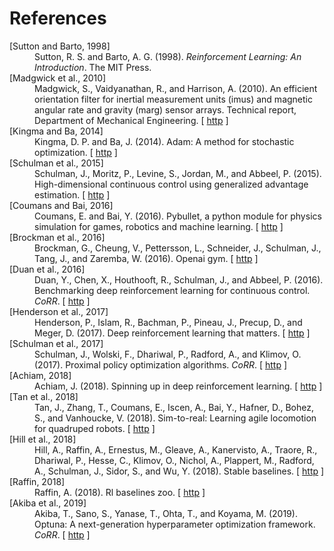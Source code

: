 # References

<!-- Generate with
bibtex2html -dl -nobibsource -noheader -nofooter -noabstract -nokeywords -d -nodoc -s apalike docs/bibliography.bib
-->

<dl>

<dt>
[<a name="sutton1998">Sutton and Barto, 1998</a>]
</dt>
<dd>
Sutton, R.&nbsp;S. and Barto, A.&nbsp;G. (1998).
 <em>Reinforcement Learning: An Introduction</em>.
 The MIT Press.

</dd>


<dt>
[<a name="madgwick2010efficient">Madgwick et&nbsp;al., 2010</a>]
</dt>
<dd>
Madgwick, S., Vaidyanathan, R., and Harrison, A. (2010).
 An efficient orientation filter for inertial measurement units (imus)
  and magnetic angular rate and gravity (marg) sensor arrays.
 Technical report, Department of Mechanical Engineering.
[&nbsp;<a href="http://www.scribd.com/doc/29754518/A-Efficient-Orientation-Filter-for-IMUs-and-MARG-Sensor-Arrays">http</a>&nbsp;]

</dd>


<dt>
[<a name="kingma2014method">Kingma and Ba, 2014</a>]
</dt>
<dd>
Kingma, D.&nbsp;P. and Ba, J. (2014).
 Adam: A method for stochastic optimization.
[&nbsp;<a href="https://arxiv.org/abs/1412.6980">http</a>&nbsp;]

</dd>


<dt>
[<a name="schulman2015high">Schulman et&nbsp;al., 2015</a>]
</dt>
<dd>
Schulman, J., Moritz, P., Levine, S., Jordan, M., and Abbeel, P. (2015).
 High-dimensional continuous control using generalized advantage
  estimation.
[&nbsp;<a href="https://arxiv.org/abs/1506.02438">http</a>&nbsp;]

</dd>


<dt>
[<a name="coumans2020">Coumans and Bai, 2016</a>]
</dt>
<dd>
Coumans, E. and Bai, Y. (2016).
 Pybullet, a python module for physics simulation for games, robotics
  and machine learning.
[&nbsp;<a href="http://pybullet.org">http</a>&nbsp;]

</dd>


<dt>
[<a name="brockman2016openai">Brockman et&nbsp;al., 2016</a>]
</dt>
<dd>
Brockman, G., Cheung, V., Pettersson, L., Schneider, J., Schulman, J., Tang,
  J., and Zaremba, W. (2016).
 Openai gym.
[&nbsp;<a href="https://arxiv.org/abs/1606.01540">http</a>&nbsp;]

</dd>


<dt>
[<a name="DuanCHSA16">Duan et&nbsp;al., 2016</a>]
</dt>
<dd>
Duan, Y., Chen, X., Houthooft, R., Schulman, J., and Abbeel, P. (2016).
 Benchmarking deep reinforcement learning for continuous control.
 <em>CoRR</em>.
[&nbsp;<a href="https://arxiv.org/abs/1604.06778">http</a>&nbsp;]

</dd>


<dt>
[<a name="henderson2017">Henderson et&nbsp;al., 2017</a>]
</dt>
<dd>
Henderson, P., Islam, R., Bachman, P., Pineau, J., Precup, D., and Meger, D.
  (2017).
 Deep reinforcement learning that matters.
[&nbsp;<a href="https://arxiv.org/abs/1709.06560">http</a>&nbsp;]

</dd>


<dt>
[<a name="schulman2017ppo">Schulman et&nbsp;al., 2017</a>]
</dt>
<dd>
Schulman, J., Wolski, F., Dhariwal, P., Radford, A., and Klimov, O. (2017).
 Proximal policy optimization algorithms.
 <em>CoRR</em>.
[&nbsp;<a href="https://arxiv.org/abs/1707.06347">http</a>&nbsp;]

</dd>


<dt>
[<a name="SpinningUp2018">Achiam, 2018</a>]
</dt>
<dd>
Achiam, J. (2018).
 Spinning up in deep reinforcement learning.
[&nbsp;<a href="https://spinningup.openai.com">http</a>&nbsp;]

</dd>


<dt>
[<a name="tan2018sim">Tan et&nbsp;al., 2018</a>]
</dt>
<dd>
Tan, J., Zhang, T., Coumans, E., Iscen, A., Bai, Y., Hafner, D., Bohez, S., and
  Vanhoucke, V. (2018).
 Sim-to-real: Learning agile locomotion for quadruped robots.
[&nbsp;<a href="https://arxiv.org/abs/1804.10332">http</a>&nbsp;]

</dd>


<dt>
[<a name="stable-baselines">Hill et&nbsp;al., 2018</a>]
</dt>
<dd>
Hill, A., Raffin, A., Ernestus, M., Gleave, A., Kanervisto, A., Traore, R.,
  Dhariwal, P., Hesse, C., Klimov, O., Nichol, A., Plappert, M., Radford, A.,
  Schulman, J., Sidor, S., and Wu, Y. (2018).
 Stable baselines.
[&nbsp;<a href="https://github.com/hill-a/stable-baselines">http</a>&nbsp;]

</dd>


<dt>
[<a name="rl-zoo">Raffin, 2018</a>]
</dt>
<dd>
Raffin, A. (2018).
 Rl baselines zoo.
[&nbsp;<a href="https://github.com/araffin/rl-baselines-zoo">http</a>&nbsp;]

</dd>


<dt>
[<a name="journals/corr/abs-1907-10902">Akiba et&nbsp;al., 2019</a>]
</dt>
<dd>
Akiba, T., Sano, S., Yanase, T., Ohta, T., and Koyama, M. (2019).
 Optuna: A next-generation hyperparameter optimization framework.
 <em>CoRR</em>.
[&nbsp;<a href="http://arxiv.org/abs/1907.10902">http</a>&nbsp;]

</dd>
</dl>
